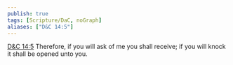 ```yaml
---
publish: true
tags: [Scripture/DaC, noGraph]
aliases: ["D&C 14:5"]
---
```

[D&C 14:5](https://churchofjesuschrist.org/study/scriptures/dc-testament/dc/14?lang=eng&id=p5#p5) Therefore, if you will ask of me you shall receive; if you will knock it shall be opened unto you.
